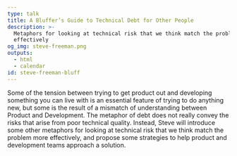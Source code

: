 ```yaml
---
type: talk
title: A Bluffer’s Guide to Technical Debt for Other People
description: >-
  Metaphors for looking at technical risk that we think match the problem more
  effectively
og_img: steve-freeman.png
outputs:
  - html
  - calendar
id: steve-freeman-bluff
---
```


Some of the tension between trying to get product out and developing something you can live with is an essential feature of trying to do anything new, but some is the result of a mismatch of understanding between Product and Development. The metaphor of debt does not really convey the risks that arise from poor technical quality. Instead, Steve will introduce some other metaphors for looking at technical risk that we think match the problem more effectively, and propose some strategies to help product and development teams approach a solution.

